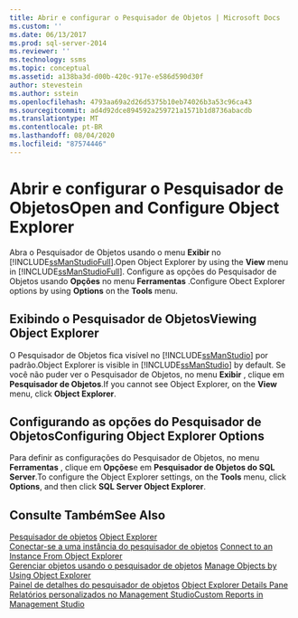 ```yaml
---
title: Abrir e configurar o Pesquisador de Objetos | Microsoft Docs
ms.custom: ''
ms.date: 06/13/2017
ms.prod: sql-server-2014
ms.reviewer: ''
ms.technology: ssms
ms.topic: conceptual
ms.assetid: a138ba3d-d00b-420c-917e-e586d590d30f
author: stevestein
ms.author: sstein
ms.openlocfilehash: 4793aa69a2d26d5375b10eb74026b3a53c96ca43
ms.sourcegitcommit: ad4d92dce894592a259721a1571b1d8736abacdb
ms.translationtype: MT
ms.contentlocale: pt-BR
ms.lasthandoff: 08/04/2020
ms.locfileid: "87574446"
---
```

# <a name="open-and-configure-object-explorer"></a><span data-ttu-id="ea87a-102">Abrir e configurar o Pesquisador de Objetos</span><span class="sxs-lookup"><span data-stu-id="ea87a-102">Open and Configure Object Explorer</span></span>
  <span data-ttu-id="ea87a-103">Abra o Pesquisador de Objetos usando o menu **Exibir** no [!INCLUDE[ssManStudioFull](../../includes/ssmanstudiofull-md.md)].</span><span class="sxs-lookup"><span data-stu-id="ea87a-103">Open Object Explorer by using the **View** menu in [!INCLUDE[ssManStudioFull](../../includes/ssmanstudiofull-md.md)].</span></span> <span data-ttu-id="ea87a-104">Configure as opções do Pesquisador de Objetos usando **Opções** no menu **Ferramentas** .</span><span class="sxs-lookup"><span data-stu-id="ea87a-104">Configure Obect Explorer options by using **Options** on the **Tools** menu.</span></span>  
  
## <a name="viewing-object-explorer"></a><span data-ttu-id="ea87a-105">Exibindo o Pesquisador de Objetos</span><span class="sxs-lookup"><span data-stu-id="ea87a-105">Viewing Object Explorer</span></span>  
 <span data-ttu-id="ea87a-106">O Pesquisador de Objetos fica visível no [!INCLUDE[ssManStudio](../../includes/ssmanstudio-md.md)] por padrão.</span><span class="sxs-lookup"><span data-stu-id="ea87a-106">Object Explorer is visible in [!INCLUDE[ssManStudio](../../includes/ssmanstudio-md.md)] by default.</span></span> <span data-ttu-id="ea87a-107">Se você não puder ver o Pesquisador de Objetos, no menu **Exibir** , clique em **Pesquisador de Objetos**.</span><span class="sxs-lookup"><span data-stu-id="ea87a-107">If you cannot see Object Explorer, on the **View** menu, click **Object Explorer**.</span></span>  
  
## <a name="configuring-object-explorer-options"></a><span data-ttu-id="ea87a-108">Configurando as opções do Pesquisador de Objetos</span><span class="sxs-lookup"><span data-stu-id="ea87a-108">Configuring Object Explorer Options</span></span>  
 <span data-ttu-id="ea87a-109">Para definir as configurações do Pesquisador de Objetos, no menu **Ferramentas** , clique em **Opções**e em **Pesquisador de Objetos do SQL Server**.</span><span class="sxs-lookup"><span data-stu-id="ea87a-109">To configure the Object Explorer settings, on the **Tools** menu, click **Options**, and then click **SQL Server Object Explorer**.</span></span>  
  
## <a name="see-also"></a><span data-ttu-id="ea87a-110">Consulte Também</span><span class="sxs-lookup"><span data-stu-id="ea87a-110">See Also</span></span>  
 <span data-ttu-id="ea87a-111">[Pesquisador de objetos](object-explorer.md) </span><span class="sxs-lookup"><span data-stu-id="ea87a-111">[Object Explorer](object-explorer.md) </span></span>  
 <span data-ttu-id="ea87a-112">[Conectar-se a uma instância do pesquisador de objetos](connect-to-an-instance-from-object-explorer.md) </span><span class="sxs-lookup"><span data-stu-id="ea87a-112">[Connect to an Instance From Object Explorer](connect-to-an-instance-from-object-explorer.md) </span></span>  
 <span data-ttu-id="ea87a-113">[Gerenciar objetos usando o pesquisador de objetos](manage-objects-by-using-object-explorer.md) </span><span class="sxs-lookup"><span data-stu-id="ea87a-113">[Manage Objects by Using Object Explorer](manage-objects-by-using-object-explorer.md) </span></span>  
 <span data-ttu-id="ea87a-114">[Painel de detalhes do pesquisador de objetos](object-explorer-details-pane.md) </span><span class="sxs-lookup"><span data-stu-id="ea87a-114">[Object Explorer Details Pane](object-explorer-details-pane.md) </span></span>  
 [<span data-ttu-id="ea87a-115">Relatórios personalizados no Management Studio</span><span class="sxs-lookup"><span data-stu-id="ea87a-115">Custom Reports in Management Studio</span></span>](custom-reports-in-management-studio.md)  
  
  
